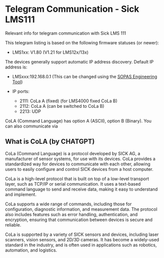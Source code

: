 # Telegram Communication - Sick LMS111
Relevant info for telegram communication with Sick LMS 111

This telegram listing is based on the following firmware statuses (or newer):
-  LMS1xx: V1.80 (V1.21 for LMS12x/13x)

The devices generally support automatic IP address discovery. Default IP address is:
- LMSxxx:192.168.0.1 (This can be changed using the [SOPAS Engineering Tool](https://www.sick.com/br/en/sopas-engineering-tool/p/p367244))

- IP ports:
    - 2111: CoLa A (fixed) (for LMS4000 fixed CoLa B)
    - 2112: CoLa A (can be switched to CoLa B)
    - 2213: UDP

CoLA (Command Language) has option A (ASCII), option B (Binary). You can also communicate via 



## What is CoLA (by CHATGPT)
CoLa (Command Language) is a protocol developed by SICK AG, a manufacturer of sensor systems, for use with its devices. CoLa provides a standardized way for devices to communicate with each other, allowing users to easily configure and control SICK devices from a host computer.

CoLa is a high-level protocol that is built on top of a low-level transport layer, such as TCP/IP or serial communication. It uses a text-based command language to send and receive data, making it easy to understand and implement.

CoLa supports a wide range of commands, including those for configuration, diagnostic information, and measurement data. The protocol also includes features such as error handling, authentication, and encryption, ensuring that communication between devices is secure and reliable.

CoLa is supported by a variety of SICK sensors and devices, including laser scanners, vision sensors, and 2D/3D cameras. It has become a widely-used standard in the industry, and is often used in applications such as robotics, automation, and logistics.